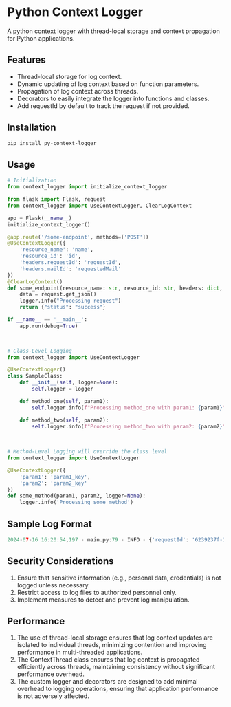 # Python Context Logger

A python context logger with thread-local storage and context propagation for Python applications.

## Features

- Thread-local storage for log context.
- Dynamic updating of log context based on function parameters.
- Propagation of log context across threads.
- Decorators to easily integrate the logger into functions and classes.
- Add requestId by default to track the request if not provided.

## Installation

```bash
pip install py-context-logger
```

## Usage
```python
# Initialization
from context_logger import initialize_context_logger

from flask import Flask, request
from context_logger import UseContextLogger, ClearLogContext

app = Flask(__name__)
initialize_context_logger()

@app.route('/some-endpoint', methods=['POST'])
@UseContextLogger({
    'resource_name': 'name',
    'resource_id': 'id',
    'headers.requestId': 'requestId',
    'headers.mailId': 'requestedMail'
})
@ClearLogContext()
def some_endpoint(resource_name: str, resource_id: str, headers: dict, logger=None):
    data = request.get_json()
    logger.info("Processing request")
    return {"status": "success"}

if __name__ == '__main__':
    app.run(debug=True)

    

# Class-Level Logging
from context_logger import UseContextLogger

@UseContextLogger()
class SampleClass:
    def __init__(self, logger=None):
        self.logger = logger

    def method_one(self, param1):
        self.logger.info(f"Processing method_one with param1: {param1}")

    def method_two(self, param2):
        self.logger.info(f"Processing method_two with param2: {param2}")

        
        
# Method-Level Logging will override the class level
from context_logger import UseContextLogger

@UseContextLogger({
    'param1': 'param1_key',
    'param2': 'param2_key'
})
def some_method(param1, param2, logger=None):
    logger.info('Processing some method')
```
## Sample Log Format
```python
2024-07-16 16:20:54,197 - main.py:79 - INFO - {'requestId': '6239237f-1f96-48c6-93f3-89fd2c63ea6d', 'id': '123', 'name': 'sample name', 'requestedMail': 'sample-user@gmail.com'} - Request received for fetching resources
```


## Security Considerations
1. Ensure that sensitive information (e.g., personal data, credentials) is not logged unless necessary.<br>
2. Restrict access to log files to authorized personnel only.<br>
3. Implement measures to detect and prevent log manipulation.

## Performance
1. The use of thread-local storage ensures that log context updates are isolated to individual threads, minimizing contention and improving performance in multi-threaded applications.
2. The ContextThread class ensures that log context is propagated efficiently across threads, maintaining consistency without significant performance overhead.
3. The custom logger and decorators are designed to add minimal overhead to logging operations, ensuring that application performance is not adversely affected.

